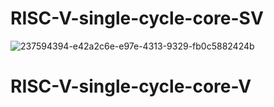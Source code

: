 # RISC-V-single-cycle-core-SV
![237594394-e42a2c6e-e97e-4313-9329-fb0c5882424b](https://github.com/user-attachments/assets/f006c59f-ef5e-4332-92c2-dc870d719c19)

# RISC-V-single-cycle-core-V
